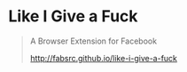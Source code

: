 Like I Give a Fuck
==================

> A Browser Extension for Facebook
> 
> http://fabsrc.github.io/like-i-give-a-fuck